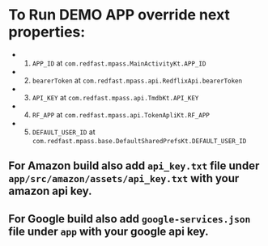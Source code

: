 # To Run DEMO APP override next properties:

- 1. `APP_ID` at `com.redfast.mpass.MainActivityKt.APP_ID`
- 2. `bearerToken` at `com.redfast.mpass.api.RedflixApi.bearerToken`
- 3. `API_KEY` at `com.redfast.mpass.api.TmdbKt.API_KEY`
- 4. `RF_APP` at `com.redfast.mpass.api.TokenApliKt.RF_APP`
- 5. `DEFAULT_USER_ID` at `com.redfast.mpass.base.DefaultSharedPrefsKt.DEFAULT_USER_ID`

## For Amazon build also add `api_key.txt` file under `app/src/amazon/assets/api_key.txt` with your amazon api key.
## For Google build also add `google-services.json` file under `app` with your google api key.